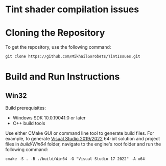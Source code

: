 # Tint shader compilation issues

<a name="cloning"></a>
# Cloning the Repository

To get the repository, use the following command:

```
git clone https://github.com/MikhailGorobets/TintIssues.git
```

<a name="build_and_run"></a>
# Build and Run Instructions

<a name="build_and_run_win32"></a>
## Win32

Build prerequisites:

* Windows SDK 10.0.19041.0 or later
* C++ build tools

Use either CMake GUI or command line tool to generate build files. For example, to generate 
[Visual Studio 2019/2022](https://www.visualstudio.com/vs/community) 64-bit solution and project files in *build/Win64* folder, 
navigate to the engine's root folder and run the following command:

```
cmake -S . -B ./build/Win64 -G "Visual Studio 17 2022" -A x64
```
